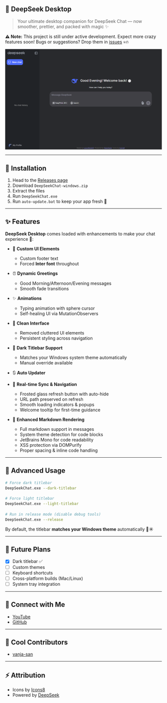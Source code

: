 ## 🚀 DeepSeek Desktop

> Your ultimate desktop companion for DeepSeek Chat — now smoother, prettier, and packed with magic ✨

**⚠️ Note:** This project is still under active development. Expect more crazy features soon!
Bugs or suggestions? Drop them in [issues](https://github.com/LousyBook94/DeepSeek-Desktop/issues) 💀🔥

![DeepSeek Desktop Preview](assets/preview.png)

---

## 💾 Installation

1. Head to the [Releases page](https://github.com/LousyBook94/DeepSeek-Desktop/releases)
2. Download `DeepSeekChat-windows.zip`
3. Extract the files
4. Run `DeepSeekChat.exe`
5. Run `auto-update.bat` to keep your app fresh 🚀

---

## ✨ Features

**DeepSeek Desktop** comes loaded with enhancements to make your chat experience 💯:

* 🎨 **Custom UI Elements**

  * Custom footer text
  * Forced **Inter font** throughout

* ⏰ **Dynamic Greetings**

  * Good Morning/Afternoon/Evening messages
  * Smooth fade transitions

* ✨ **Animations**

  * Typing animation with sphere cursor
  * Self-healing UI via MutationObservers

* 🧹 **Clean Interface**

  * Removed cluttered UI elements
  * Persistent styling across navigation

* 🌙 **Dark Titlebar Support**

  * Matches your Windows system theme automatically
  * Manual override available

* 🔃 **Auto Updater**

* 🔄 **Real-time Sync & Navigation**

  * Frosted glass refresh button with auto-hide
  * URL path preserved on refresh
  * Smooth loading indicators & popups
  * Welcome tooltip for first-time guidance

* 📝 **Enhanced Markdown Rendering**

  * Full markdown support in messages
  * System theme detection for code blocks
  * JetBrains Mono for code readability
  * XSS protection via DOMPurify
  * Proper spacing & inline code handling

---

## 🔧 Advanced Usage

```bash
# Force dark titlebar
DeepSeekChat.exe --dark-titlebar

# Force light titlebar
DeepSeekChat.exe --light-titlebar

# Run in release mode (disable debug tools)
DeepSeekChat.exe --release
```

By default, the titlebar **matches your Windows theme** automatically 🌙☀️

---

## 🔮 Future Plans

* [x] Dark titlebar ✅
* [ ] Custom themes
* [ ] Keyboard shortcuts
* [ ] Cross-platform builds (Mac/Linux)
* [ ] System tray integration

---

## 👋 Connect with Me

* [YouTube](https://youtube.com/@LousyBook01)
* [GitHub](https://github.com/LousyBook94)

---

## 🤘 Cool Contributors

* [vanja-san](https://github.com/vanja-san)

---

## ⚡ Attribution

* Icons by [Icons8](https://icons8.com)
* Powered by [DeepSeek](https://deepseek.com)

